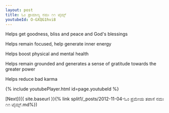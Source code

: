 ```yaml
---
layout: post
title: ಓಂ ಪ್ರಾಮಾಣ್ಯ ನಮಃ ೧೧ ಟೈಮ್ಸ್
youtubeId: O-GXQG1hvi8
---
```

 
 
Helps get goodness, bliss and peace and God's blessings
 
Helps remain focused, help generate inner energy 
 
Helps boost physical and mental health 
 
Helps remain grounded and generates a sense of gratitude towards the greater power 
 
Helps reduce bad karma
 
 
 
 


{% include youtubePlayer.html id=page.youtubeId %}
 
[Next]({{ site.baseurl }}{% link  split1/_posts/2012-11-04-ಓಂ ಪ್ರಮೇಯ ತಪಾಸೆ ನಮಃ ೧೧ ಟೈಮ್ಸ್.md%})
 

